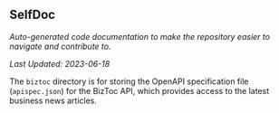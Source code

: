 <!--- START SELFDOC --->
## SelfDoc
_Auto-generated code documentation to make the repository easier to navigate and contribute to._

_Last Updated: 2023-06-18_

The `biztoc` directory is for storing the OpenAPI specification file (`apispec.json`) for the BizToc API, which provides access to the latest business news articles.

<!--- END SELFDOC --->